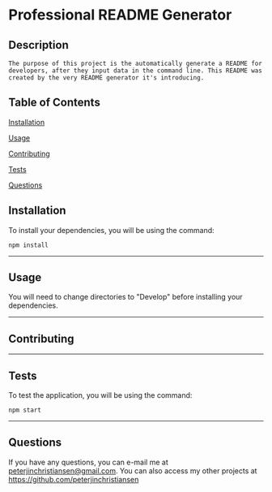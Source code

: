 # Professional README Generator
  
  ## Description
  
    The purpose of this project is the automatically generate a README for developers, after they input data in the command line. This README was created by the very README generator it's introducing.
  
  ## Table of Contents
  
  [Installation](#installation)
  
  [Usage](#usage)
  
  [Contributing](#contributing)
  
  [Tests](#tests)
  
  [Questions](#questions)
  
  ## Installation
  
  To install your dependencies, you will be using the command:
  
    npm install
  
  ---
  
  ## Usage
  
  You will need to change directories to "Develop" before installing your dependencies.
  
  ---
  
  ## Contributing
  

  
  ---
  
  ## Tests
  
  To test the application, you will be using the command:
  
    npm start
  
  ---
  
  ## Questions
  
  If you have any questions, you can e-mail me at peterjinchristiansen@gmail.com.
  You can also access my other projects at https://github.com/peterjinchristiansen